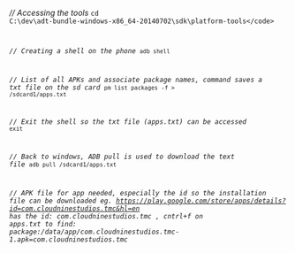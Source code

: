 *// Accessing the tools*
<code>cd C:\dev\adt-bundle-windows-x86_64-20140702\sdk\platform-tools\</code>


*// Creating a shell on the phone*
<code>adb shell</code>


*// List of all APKs and associate package names, command saves a txt file on the sd card*
<code>pm list packages -f > /sdcard1/apps.txt</code>


*// Exit the shell so the txt file (apps.txt) can be accessed*
<code>exit</code>


*// Back to windows, ADB pull is used to download the text file*
<code>adb pull /sdcard1/apps.txt</code>


*// APK file for app needed, especially the id so the installation file can be downloaded eg. https://play.google.com/store/apps/details?id=com.cloudninestudios.tmc&hl=en has the id:* _com.cloudninestudios.tmc_ *, cntrl+f on apps.txt to find: package:/data/app/com.cloudninestudios.tmc-1.apk=com.cloudninestudios.tmc*
<code></code>
